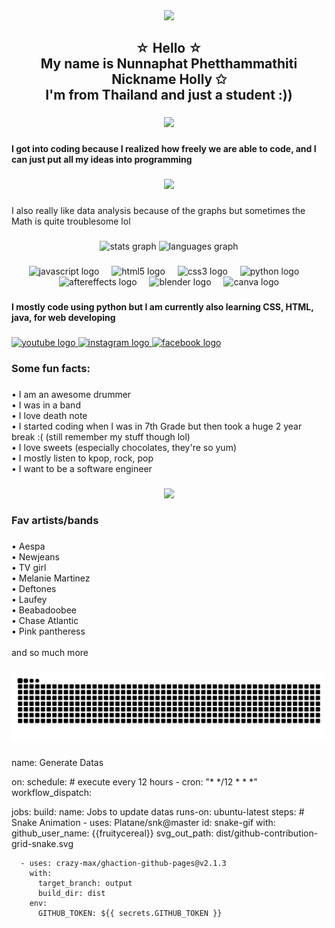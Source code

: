 <div align="center">
  <img height="290" src="https://i.redd.it/lk4pyxafbn9c1.gif"  />
</div>

###

<h2 align="center">☆ Hello ☆<br>My name is Nunnaphat Phetthammathiti<br>Nickname Holly ✩<br>I'm from Thailand and just a student :))</h2>

###

<div align="center">
  <img src="https://profile-counter.glitch.me/fruitycereal/count.svg?"  />
</div>

###

<h4 align="left">I got into coding because I realized how freely we are able to code, and I can just put all my ideas into programming</h4>

###

<div align="center">
  <img height="150" src="https://i.pinimg.com/originals/9b/e9/2d/9be92dae9203cd1640f28da39bcd1531.png"  />
</div>

###

<p align="left">I also really like data analysis because of the graphs but sometimes the Math is quite troublesome lol</p>

###

<div align="center">
  <img src="https://github-readme-stats.vercel.app/api?username=fruitycereal&hide_title=false&hide_rank=false&show_icons=true&include_all_commits=true&count_private=true&disable_animations=false&theme=dracula&locale=en&hide_border=false" height="141" alt="stats graph"  />
  <img src="https://github-readme-stats.vercel.app/api/top-langs?username=fruitycereal&locale=en&hide_title=false&layout=compact&card_width=320&langs_count=5&theme=dracula&hide_border=false" height="120" alt="languages graph"  />
</div>

###

<div align="center">
  <img src="https://cdn.jsdelivr.net/gh/devicons/devicon/icons/javascript/javascript-original.svg" height="33" alt="javascript logo"  />
  <img width="12" />
  <img src="https://cdn.jsdelivr.net/gh/devicons/devicon/icons/html5/html5-original.svg" height="33" alt="html5 logo"  />
  <img width="12" />
  <img src="https://cdn.jsdelivr.net/gh/devicons/devicon/icons/css3/css3-original.svg" height="33" alt="css3 logo"  />
  <img width="12" />
  <img src="https://cdn.jsdelivr.net/gh/devicons/devicon/icons/python/python-original.svg" height="33" alt="python logo"  />
  <img width="12" />
  <img src="https://cdn.jsdelivr.net/gh/devicons/devicon/icons/aftereffects/aftereffects-original.svg" height="33" alt="aftereffects logo"  />
  <img width="12" />
  <img src="https://cdn.jsdelivr.net/gh/devicons/devicon/icons/blender/blender-original.svg" height="33" alt="blender logo"  />
  <img width="12" />
  <img src="https://cdn.jsdelivr.net/gh/devicons/devicon/icons/canva/canva-original.svg" height="33" alt="canva logo"  />
</div>

###

<h4 align="left">I mostly code using python but I am currently also learning CSS, HTML, java, for web developing</h4>

###

<div align="left">
  <a href="https://www.youtube.com/@holly_empire" target="_blank">
    <img src="https://img.shields.io/static/v1?message=Youtube&logo=youtube&label=&color=FF0000&logoColor=white&labelColor=&style=for-the-badge" height="33" alt="youtube logo"  />
  </a>
  <a href="https://www.instagram.com/holly_empire_drummer?utm_source=ig_web_button_share_sheet&igsh=ZDNlZDc0MzIxNw==" target="_blank">
    <img src="https://img.shields.io/static/v1?message=Instagram&logo=instagram&label=&color=E4405F&logoColor=white&labelColor=&style=for-the-badge" height="33" alt="instagram logo"  />
  </a>
  <a href="https://web.facebook.com/hollyempiredrummer" target="_blank">
    <img src="https://img.shields.io/static/v1?message=Facebook&logo=facebook&label=&color=1877F2&logoColor=white&labelColor=&style=for-the-badge" height="33" alt="facebook logo"  />
  </a>
</div>

###

<h3 align="left">Some fun facts:</h3>

###

<p align="left">• I am an awesome drummer<br>• I was in a band<br>• I love death note<br>• I started coding when I was in 7th Grade but then took a huge 2 year break :( (still remember my stuff though lol)<br>• I love sweets (especially chocolates, they're so yum)<br>•  I mostly listen to kpop, rock, pop<br>• I want to be a software engineer</p>

###

<div align="center">
  <img height="256" src="https://i.pinimg.com/originals/9a/25/59/9a25593b242cf39695e7de2f877ed630.jpg"  />
</div>

###

<h3 align="left">Fav artists/bands</h3>

###

<p align="left">• Aespa<br>• Newjeans<br>• TV girl<br>• Melanie Martinez<br>• Deftones<br>• Laufey<br>• Beabadoobee<br>• Chase Atlantic<br>• Pink pantheress<br><br>and so much more</p>

###

<img src="https://raw.githubusercontent.com/fruitycereal/fruitycereal/output/snake.svg" alt="Snake animation" />

###

name: Generate Datas

on:
  schedule: # execute every 12 hours
    - cron: "* */12 * * *"
  workflow_dispatch:

jobs:
  build:
    name: Jobs to update datas
    runs-on: ubuntu-latest
    steps:
      # Snake Animation
      - uses: Platane/snk@master
        id: snake-gif
        with:
          github_user_name: {{fruitycereal}}
          svg_out_path: dist/github-contribution-grid-snake.svg

      - uses: crazy-max/ghaction-github-pages@v2.1.3
        with:
          target_branch: output
          build_dir: dist
        env:
          GITHUB_TOKEN: ${{ secrets.GITHUB_TOKEN }}


